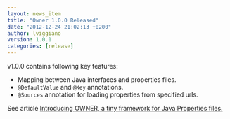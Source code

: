 ```yaml
---
layout: news_item
title: "Owner 1.0.0 Released"
date: "2012-12-24 21:02:13 +0200"
author: lviggiano
version: 1.0.1
categories: [release]
---
```


v1.0.0 contains following key features:


  - Mapping between Java interfaces and properties files.
  - `@DefaultValue` and `@Key` annotations.
  - `@Sources` annotation for loading properties from specified urls.


See article [Introducing OWNER, a tiny framework for Java Properties files.][introducing]

 [introducing]: http://en.newinstance.it/2012/12/27/introducing-owner-a-tiny-framework-for-java-properties-files/
